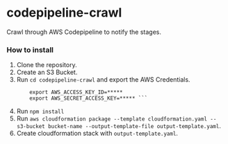 # codepipeline-crawl
Crawl through AWS Codepipeline to notify the stages.


### How to install 
1. Clone the repository.
2. Create an S3 Bucket.
3. Run `cd codepipeline-crawl` and export the AWS Credentials.
    ``` export AWS_DEFAULT_REGION="*****"
        export AWS_ACCESS_KEY_ID=*****
        export AWS_SECRET_ACCESS_KEY=***** ```
4. Run `npm install`
4. Run `aws cloudformation package --template cloudformation.yaml --s3-bucket bucket-name --output-template-file output-template.yaml`.
5. Create cloudformation stack with `output-template.yaml`.

